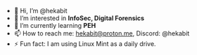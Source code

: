 - 👋 Hi, I’m @hekabit
- 👀 I’m interested in **InfoSec, Digital Forensics**
- 🌱 I’m currently learning **PEH**
- 📫 How to reach me: [hekabit@proton.me](mailto:hekabit@proton.me), Discord: @hekabit
- ⚡ Fun fact: I am using Linux Mint as a daily drive.

<!---
hekabit/hekabit is a ✨ special ✨ repository because its `README.md` (this file) appears on your GitHub profile.
You can click the Preview link to take a look at your changes.
--->
